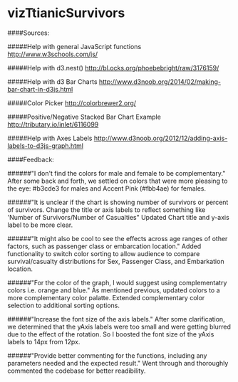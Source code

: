 # vizTtianicSurvivors


####Sources:

#####Help with general JavaScript functions
http://www.w3schools.com/js/

#####Help with d3.nest()
http://bl.ocks.org/phoebebright/raw/3176159/

#####Help with d3 Bar Charts
http://www.d3noob.org/2014/02/making-bar-chart-in-d3js.html

#####Color Picker
http://colorbrewer2.org/

#####Positive/Negative Stacked Bar Chart Example
http://tributary.io/inlet/6116099

#####Help with Axes Labels
http://www.d3noob.org/2012/12/adding-axis-labels-to-d3js-graph.html


####Feedback:

######"I don't find the colors for male and female to be complementary."
After some back and forth, we settled on colors that were more pleasing to the eye: #b3cde3 for males and Accent Pink (#fbb4ae) for females.

######"It is unclear if the chart is showing number of survivors or percent of survivors.  Change the title or axis labels to reflect something like 'Number of Survivors/Number of Casualties"
Updated Chart title and y-axis label to be more clear.

######"It might also be cool to see the effects across age ranges of other factors, such as passenger class or embarcation location."
Added functionality to switch color sorting to allow audience to compare survival/casualty distributions for Sex, Passenger Class, and Embarkation location.

######"For the color of the graph, I would suggest using complementatry colors i.e. orange and blue."
As mentioned previous, updated colors to a more complementary color palatte.  Extended complementary color selection to additional sorting options.

######"Increase the font size of the axis labels."
After some clarification, we determined that the yAxis labels were too small and were getting blurred due to the effect of the rotation.  So I boosted the font size of the yAxis labels to 14px from 12px.

######"Provide better commenting for the functions, including any parameters needed and the expected result."
Went through and thoroughly commented the codebase for better readibility.



